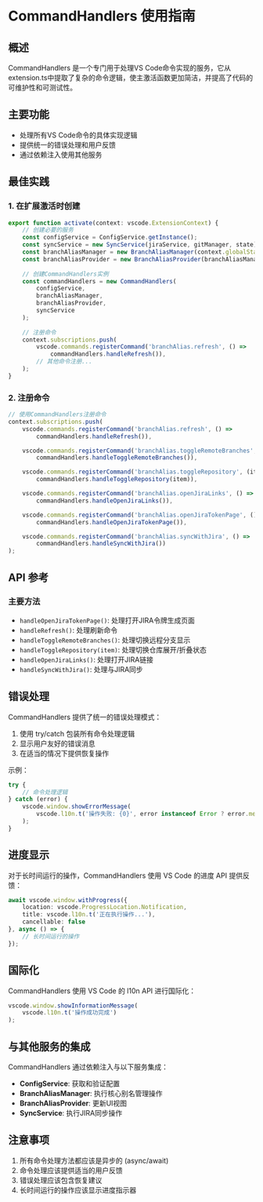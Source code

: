 # CommandHandlers 使用指南

## 概述

CommandHandlers 是一个专门用于处理VS Code命令实现的服务，它从extension.ts中提取了复杂的命令逻辑，使主激活函数更加简洁，并提高了代码的可维护性和可测试性。

## 主要功能

- 处理所有VS Code命令的具体实现逻辑
- 提供统一的错误处理和用户反馈
- 通过依赖注入使用其他服务

## 最佳实践

### 1. 在扩展激活时创建

```typescript
export function activate(context: vscode.ExtensionContext) {
    // 创建必要的服务
    const configService = ConfigService.getInstance();
    const syncService = new SyncService(jiraService, gitManager, state);
    const branchAliasManager = new BranchAliasManager(context.globalState, syncService, configService);
    const branchAliasProvider = new BranchAliasProvider(branchAliasManager, gitManager, syncService);
    
    // 创建CommandHandlers实例
    const commandHandlers = new CommandHandlers(
        configService,
        branchAliasManager,
        branchAliasProvider,
        syncService
    );
    
    // 注册命令
    context.subscriptions.push(
        vscode.commands.registerCommand('branchAlias.refresh', () =>
            commandHandlers.handleRefresh()),
        // 其他命令注册...
    );
}
```

### 2. 注册命令

```typescript
// 使用CommandHandlers注册命令
context.subscriptions.push(
    vscode.commands.registerCommand('branchAlias.refresh', () =>
        commandHandlers.handleRefresh()),

    vscode.commands.registerCommand('branchAlias.toggleRemoteBranches', () =>
        commandHandlers.handleToggleRemoteBranches()),

    vscode.commands.registerCommand('branchAlias.toggleRepository', (item) =>
        commandHandlers.handleToggleRepository(item)),

    vscode.commands.registerCommand('branchAlias.openJiraLinks', () =>
        commandHandlers.handleOpenJiraLinks()),

    vscode.commands.registerCommand('branchAlias.openJiraTokenPage', () =>
        commandHandlers.handleOpenJiraTokenPage()),

    vscode.commands.registerCommand('branchAlias.syncWithJira', () =>
        commandHandlers.handleSyncWithJira())
);
```

## API 参考

### 主要方法

- `handleOpenJiraTokenPage()`: 处理打开JIRA令牌生成页面
- `handleRefresh()`: 处理刷新命令
- `handleToggleRemoteBranches()`: 处理切换远程分支显示
- `handleToggleRepository(item)`: 处理切换仓库展开/折叠状态
- `handleOpenJiraLinks()`: 处理打开JIRA链接
- `handleSyncWithJira()`: 处理与JIRA同步

## 错误处理

CommandHandlers 提供了统一的错误处理模式：

1. 使用 try/catch 包装所有命令处理逻辑
2. 显示用户友好的错误消息
3. 在适当的情况下提供恢复操作

示例：
```typescript
try {
    // 命令处理逻辑
} catch (error) {
    vscode.window.showErrorMessage(
        vscode.l10n.t('操作失败: {0}', error instanceof Error ? error.message : String(error))
    );
}
```

## 进度显示

对于长时间运行的操作，CommandHandlers 使用 VS Code 的进度 API 提供反馈：

```typescript
await vscode.window.withProgress({
    location: vscode.ProgressLocation.Notification,
    title: vscode.l10n.t('正在执行操作...'),
    cancellable: false
}, async () => {
    // 长时间运行的操作
});
```

## 国际化

CommandHandlers 使用 VS Code 的 l10n API 进行国际化：

```typescript
vscode.window.showInformationMessage(
    vscode.l10n.t('操作成功完成')
);
```

## 与其他服务的集成

CommandHandlers 通过依赖注入与以下服务集成：

- **ConfigService**: 获取和验证配置
- **BranchAliasManager**: 执行核心别名管理操作
- **BranchAliasProvider**: 更新UI视图
- **SyncService**: 执行JIRA同步操作

## 注意事项

1. 所有命令处理方法都应该是异步的 (async/await)
2. 命令处理应该提供适当的用户反馈
3. 错误处理应该包含恢复建议
4. 长时间运行的操作应该显示进度指示器